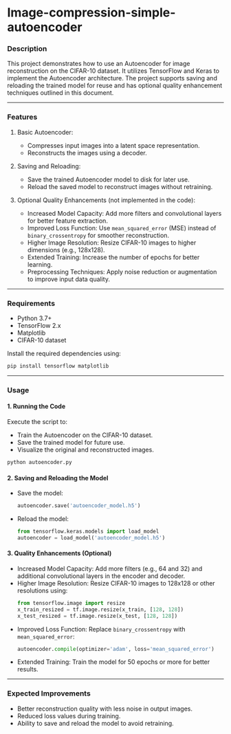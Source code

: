 # Image-compression-simple-autoencoder


### Description
This project demonstrates how to use an Autoencoder for image reconstruction on the CIFAR-10 dataset. It utilizes TensorFlow and Keras to implement the Autoencoder architecture. The project supports saving and reloading the trained model for reuse and has optional quality enhancement techniques outlined in this document.

---

### Features
1. Basic Autoencoder:
   - Compresses input images into a latent space representation.
   - Reconstructs the images using a decoder.

2. Saving and Reloading:
   - Save the trained Autoencoder model to disk for later use.
   - Reload the saved model to reconstruct images without retraining.

3. Optional Quality Enhancements (not implemented in the code):
   - Increased Model Capacity: Add more filters and convolutional layers for better feature extraction.
   - Improved Loss Function: Use `mean_squared_error` (MSE) instead of `binary_crossentropy` for smoother reconstruction.
   - Higher Image Resolution: Resize CIFAR-10 images to higher dimensions (e.g., 128x128).
   - Extended Training: Increase the number of epochs for better learning.
   - Preprocessing Techniques: Apply noise reduction or augmentation to improve input data quality.

---

### Requirements
- Python 3.7+
- TensorFlow 2.x
- Matplotlib
- CIFAR-10 dataset

Install the required dependencies using:
```bash
pip install tensorflow matplotlib
```

---

### Usage

#### 1. Running the Code
Execute the script to:
- Train the Autoencoder on the CIFAR-10 dataset.
- Save the trained model for future use.
- Visualize the original and reconstructed images.

```bash
python autoencoder.py
```

#### 2. Saving and Reloading the Model
- Save the model:
  ```python
  autoencoder.save('autoencoder_model.h5')
  ```
- Reload the model:
  ```python
  from tensorflow.keras.models import load_model
  autoencoder = load_model('autoencoder_model.h5')
  ```

#### 3. Quality Enhancements (Optional)
- Increased Model Capacity: Add more filters (e.g., 64 and 32) and additional convolutional layers in the encoder and decoder.
- Higher Image Resolution: Resize CIFAR-10 images to 128x128 or other resolutions using:
  ```python
  from tensorflow.image import resize
  x_train_resized = tf.image.resize(x_train, [128, 128])
  x_test_resized = tf.image.resize(x_test, [128, 128])
  ```
- Improved Loss Function: Replace `binary_crossentropy` with `mean_squared_error`:
  ```python
  autoencoder.compile(optimizer='adam', loss='mean_squared_error')
  ```
- Extended Training: Train the model for 50 epochs or more for better results.

---

### Expected Improvements
- Better reconstruction quality with less noise in output images.
- Reduced loss values during training.
- Ability to save and reload the model to avoid retraining.

